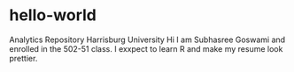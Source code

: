 # hello-world
Analytics Repository Harrisburg University 
Hi I am Subhasree Goswami and enrolled in the 502-51 class. I exxpect to learn R and make my resume look  prettier.
